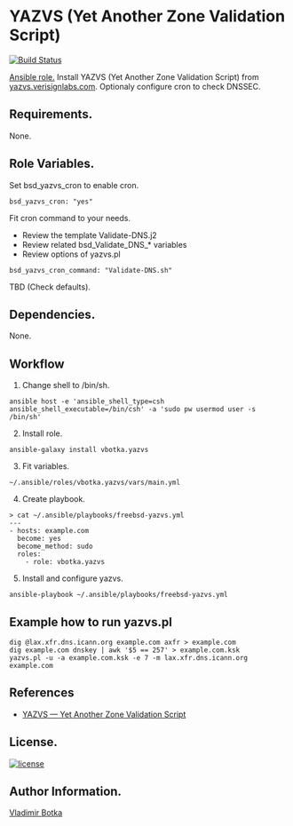 YAZVS (Yet Another Zone Validation Script)
==========================================

[![Build Status](https://travis-ci.org/vbotka/ansible-yazvs.svg?branch=master)](https://travis-ci.org/vbotka/ansible-yazvs)

[Ansible role.](https://galaxy.ansible.com/vbotka/yazvs/) Install YAZVS (Yet Another Zone Validation Script) from [yazvs.verisignlabs.com](http://yazvs.verisignlabs.com/). Optionaly configure cron to check DNSSEC.


Requirements.
------------

None.


Role Variables.
--------------

Set bsd_yazvs_cron to enable cron.

```
bsd_yazvs_cron: "yes"
```

Fit cron command to your needs.

- Review the template Validate-DNS.j2
- Review related bsd_Validate_DNS_* variables
- Review options of yazvs.pl

```
bsd_yazvs_cron_command: "Validate-DNS.sh"
```

TBD (Check defaults).


Dependencies.
------------

None.


Workflow
--------

1) Change shell to /bin/sh.

```
ansible host -e 'ansible_shell_type=csh ansible_shell_executable=/bin/csh' -a 'sudo pw usermod user -s /bin/sh'
```

2) Install role.

```
ansible-galaxy install vbotka.yazvs
```

3) Fit variables.

```
~/.ansible/roles/vbotka.yazvs/vars/main.yml
```

4) Create playbook.

```
> cat ~/.ansible/playbooks/freebsd-yazvs.yml
---
- hosts: example.com
  become: yes
  become_method: sudo
  roles:
    - role: vbotka.yazvs
```

5) Install and configure yazvs.

```
ansible-playbook ~/.ansible/playbooks/freebsd-yazvs.yml
```


Example how to run yazvs.pl
---------------------------

```
dig @lax.xfr.dns.icann.org example.com axfr > example.com
dig example.com dnskey | awk '$5 == 257' > example.com.ksk
yazvs.pl -u -a example.com.ksk -e 7 -m lax.xfr.dns.icann.org example.com
```


References
----------

- [YAZVS — Yet Another Zone Validation Script](http://yazvs.verisignlabs.com/)


License.
-------

[![license](https://img.shields.io/badge/license-BSD-red.svg)](https://www.freebsd.org/doc/en/articles/bsdl-gpl/article.html)


Author Information.
------------------

[Vladimir Botka](https://botka.link)

